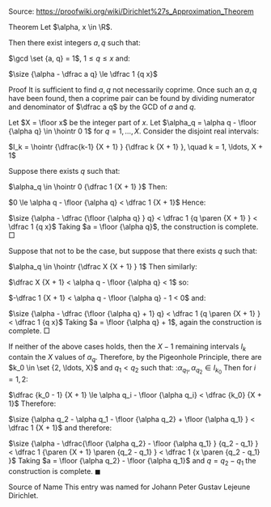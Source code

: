 # 

Source: https://proofwiki.org/wiki/Dirichlet%27s_Approximation_Theorem

Theorem
Let $\alpha, x \in \R$.

Then there exist integers $a, q$ such that:

$\gcd \set {a, q} = 1$, $1 \le q \le x$
and:

$\size {\alpha - \dfrac a q} \le \dfrac 1 {q x}$


Proof
It is sufficient to find $a, q$ not necessarily coprime.
Once such an $a, q$ have been found, then a coprime pair can be found by dividing numerator and denominator of $\dfrac a q$ by the GCD of $a$ and $q$.

Let $X = \floor x$ be the integer part of $x$.
Let $\alpha_q = \alpha q - \floor {\alpha q} \in \hointr 0 1$ for $q = 1, \ldots, X$.
Consider the disjoint real intervals:

$I_k = \hointr {\dfrac{k-1} {X + 1} } {\dfrac k {X + 1} }, \quad k = 1, \ldots, X + 1$

Suppose there exists $q$ such that:

$\alpha_q \in \hointr 0 {\dfrac 1 {X + 1} }$
Then:

$0 \le \alpha q - \floor {\alpha q} < \dfrac 1 {X + 1}$
Hence:

$\size {\alpha - \dfrac {\floor {\alpha q} } q} < \dfrac 1 {q \paren {X + 1} } < \dfrac 1 {q x}$
Taking $a = \floor {\alpha q}$, the construction is complete.
$\Box$

Suppose that not to be the case, but suppose that there exists $q$ such that:

$\alpha_q \in \hointr {\dfrac X {X + 1} } 1$
Then similarly:

$\dfrac X {X + 1} < \alpha q - \floor {\alpha q} < 1$
so:

$-\dfrac 1 {X + 1} < \alpha q - \floor {\alpha q} - 1 < 0$
and:

$\size {\alpha - \dfrac {\floor {\alpha q} + 1} q} < \dfrac 1 {q \paren {X + 1} } < \dfrac 1 {q x}$
Taking $a = \floor {\alpha q} + 1$, again the construction is complete.
$\Box$

If neither of the above cases holds, then the $X - 1$ remaining intervals $I_k$ contain the $X$ values of $\alpha_q$.
Therefore, by the Pigeonhole Principle, there are $k_0 \in \set {2, \ldots, X}$ and $q_1 < q_2$ such that: :$\alpha_{q_1}, \alpha_{q_2} \in I_{k_0}$
Then for $i = 1, 2$:

$\dfrac {k_0 - 1} {X + 1} \le \alpha q_i - \floor {\alpha q_i} < \dfrac {k_0} {X + 1}$
Therefore:

$\size {\alpha q_2 - \alpha q_1 - \floor {\alpha q_2} + \floor {\alpha q_1} } < \dfrac 1 {X + 1}$
and therefore:

$\size {\alpha - \dfrac{\floor {\alpha q_2} - \floor {\alpha q_1} } {q_2 - q_1} } < \dfrac 1 {\paren {X + 1} \paren {q_2 - q_1} } < \dfrac 1 {x \paren {q_2 - q_1} }$
Taking $a = \floor {\alpha q_2} - \floor {\alpha q_1}$ and $q = q_2 - q_1$ the construction is complete.
$\blacksquare$


Source of Name
This entry was named for Johann Peter Gustav Lejeune Dirichlet.





